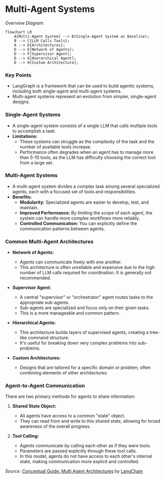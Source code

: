 # Multi-Agent Systems

_Overview Diagram_

```mermaid
flowchart LR
    A[Multi-Agent System] --> B(Single-Agent System as Baseline);
    B --> C{LLM Calls Tools};
    A --> D{Architectures};
    D --> E[Network of Agents];
    D --> F[Supervisor Agent];
    D --> G[Hierarchical Agent];
    D --> H[Custom Architecture];
```

### Key Points

- LangGraph is a framework that can be used to build agentic systems, including both single-agent and multi-agent systems.
- Multi-agent systems represent an evolution from simpler, single-agent designs.

### Single-Agent Systems

- A single-agent system consists of a single LLM that calls multiple tools to accomplish a task.
- **Limitations:**
  - These systems can struggle as the complexity of the task and the number of available tools increase.
  - Performance often degrades when an agent has to manage more than 5-10 tools, as the LLM has difficulty choosing the correct tool from a large set.

### Multi-Agent Systems

- A multi-agent system divides a complex task among several specialized agents, each with a focused set of tools and responsibilities.
- **Benefits:**
  - **Modularity:** Specialized agents are easier to develop, test, and maintain.
  - **Improved Performance:** By limiting the scope of each agent, the system can handle more complex workflows more reliably.
  - **Controlled Communication:** You can explicitly define the communication patterns between agents.

### Common Multi-Agent Architectures

- **Network of Agents:**
  - Agents can communicate freely with one another.
  - This architecture is often unreliable and expensive due to the high number of LLM calls required for coordination. It is generally not recommended.

- **Supervisor Agent:**
  - A central "supervisor" or "orchestrator" agent routes tasks to the appropriate sub-agents.
  - Sub-agents are specialized and focus only on their given tasks.
  - This is a more manageable and common pattern.

- **Hierarchical Agents:**
  - This architecture builds layers of supervised agents, creating a tree-like command structure.
  - It's useful for breaking down very complex problems into sub-problems.

- **Custom Architectures:**
  - Designs that are tailored for a specific domain or problem, often combining elements of other architectures.

### Agent-to-Agent Communication

There are two primary methods for agents to share information:

1.  **Shared State Object:**
    - All agents have access to a common "state" object.
    - They can read from and write to this shared state, allowing for broad awareness of the overall progress.

2.  **Tool Calling:**
    - Agents communicate by calling each other as if they were tools.
    - Parameters are passed explicitly through these tool calls.
    - In this model, agents do not have access to each other's internal state, making communication more explicit and controlled.

_Source:_
[Conceptual Guide: Multi Agent Architectures](https://www.youtube.com/watch?v=4nZl32FwU-o) by [LangChain](https://www.youtube.com/@LangChain)
